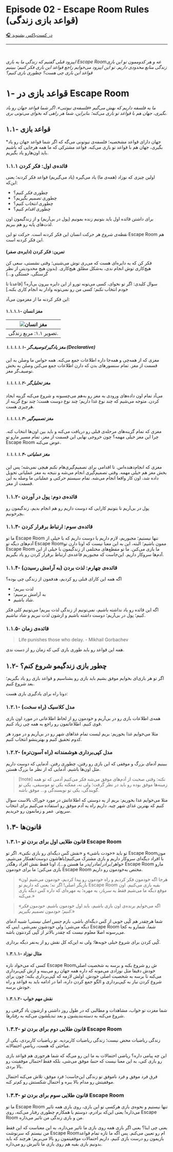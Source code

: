 # Episode 02 - Escape Room Rules (قواعد بازی زندگی)
  
[🎧 در کست‌باکس بشنوید](https://castbox.fm/episode/Episode-02---Escape-Room-Rules-(%D9%82%D9%88%D8%A7%D8%B9%D8%AF-%D8%A8%D8%A7%D8%B2%DB%8C-%D8%B2%D9%86%D8%AF%DA%AF%DB%8C)-id4857685-id481801949?country=it)

<hr><br>


*اپیزود قبلی گفتیم که زندگیِ ما یه بازی Escape Roomعه و هر کدوممون تو این بازی زندگی منابع محدودی داریم. تو این اپیزود می‌خوایم راجع قواعد این بازی فکر کنیم؛ ببینیم قواعد این بازی چی هست؟ چطوری بازی کنیم؟*  
  
  
# ۱- قواعد بازی در Escape Room
*ما یه فلسفه داریم که بهش می‌گیم «فلسفه‌ی نیوتنی». اگر شما قواعد جهان رو یاد بگیری، جهان هم با قواعد تو بازی می‌کنه؛ بنابراین، شما هر راهی که بخوای می‌تونی بری.*

## ۱.۱- قواعد بازی
*جهان دارای قواعد مشخصیه؛ فلسفه‌ی نیوتونی می‌گه که اگر شما قواعد جهان رو یاد بگیری، جهان هم با قواعد تو بازی می‌کنه. قواعد مشترکی که ما همه هرجایی که باشیم باید اون‌هارو یاد بگیریم.

### ۱.۱.۱ قائده‌ی اول: فکر کردن
اولین چیزی که نوزاد (همه‌ی ما) یاد می‌گیره (یاد می‌گیریم) قواعد فکر کردنه؛ یعنی این‌که:
- چطوری *فکر* کنیم؟
- چطوری *تصمیم* بگیریم؟
- چطوری *انتخاب* کنیم؟
- چطوری *اقدام* کنیم؟

برای داشتن قائده اول باید بتونیم زنده بمونیم (پول در بی‌آریم) و از زندگیمون اون لذت‌های پایه رو هم ببریم.

*نقطه‌ی شروع* هر حرکت انسان این فکر‌ کردنه است. حرکت تو این Escape Room هم این فکر کردنه است.
#### تمرین: فکر کردن (دایره‌ی صفر)
فکر کن که یه دایره‌ای هست که می‌ری توش می‌شینی؛ وقتی نشستی، سعی کن هیچ‌کاری توش انجام ندی، به‌شکل مطلق هیچ‌کاری. (بدون هیچ محدودیتی از نظر گرسنگی، خستگی و...)

سوال کلیدی: اگر تو نخوای، کسی می‌تونه تورو از این دایره بیرون بی‌آره؟ [قاعدتا تا خودم انتخاب نکنم؛ کسی من رو نمی‌تونه وادار به انجام کاری بکنه.]

این فکر کردنه ما از مغزمون می‌آد:
#### ۱.۱.۱.۱- مغز انسان
| ![مغز انسان](https://raw.githubusercontent.com/mohammadjr7/Jafekri/main/S1/EPISODE-2/Human%20Brain%20Structure.png) |
|:--:| 
| تصویر ۱.۱: مربع زندگی. |
##### ۱.۱.۱.۱.۱- مغز یادگیر/توصیف‌گر (Declarative)
مغزی که از همه‌چی و همه‌جا داره اطلاعات جمع می‌کنه. همه حواس ما وصلن به این قسمت از مغز. تمام سنسورهای بدن که دارن اطلاعات جمع می‌کنن وصلن به بخش توصیف‌گر مغز.

##### ۱.۱.۱.۱.۲- مغز تحلیل‌گر
می‌آد تمام اون داده‌های ورودی به مغز رو به‌هم می‌چسبونه و شروع می‌کنه گزینه ایجاد کردن. متوجه می‌شیم که چند نوع غذا داریم؛ چند نوع دوست هست؛ چند نوع گزینه از هرچیزی هست.

##### ۱.۱.۱.۱.۳- مغز تصمیم‌گیر
مغزی که تمام گزینه‌های مرحله‌ی قبلی رو دریافت می‌کنه و باید بین اون‌ها انتخاب کنه. چرا این مغز خیلی مهمه؟ چون خروجی نهایی این قسمت از مغز، تمام مسیر مارو تو Escape Room عوض می‌کنه.

##### ۱.۱.۱.۱.۴- مغز عملیاتی
مغزی که انجام‌دهنده‌اس. تا اقدامی برای تصمیم‌گیری‌هام نکنم هیچی نمی‌شه؛ پس این بخش مغز هم خیلی مهمه. وقتی تصمیم‌گیری انجام می‌شه و نتیجه به مغز عملیاتی تحویل داده شد، اون کار واقعا انجام می‌شه. تمام سیستم حرکتی و عملیاتی ما وصله به این قسمت از مغز.

### ۱.۱.۲- قائده‌ی دوم: پول در آوردن
پول در بی‌آریم تا بتونیم کارایی که دوست داریم رو هم انجام بدیم، زندگیمون رو بچرخونیم.

### ۱.۱.۳- قائده‌ی سوم: ارتباط برقرار کردن
ما تو Escape Room تنها نیستیم؛ مجبوریم، لازم داریم یا دوست داریم که با خیلی از آدم‌های دیگه تو Escape Roomممون باشیم؛ البته، این به این معنا نیست که اونا دارن تو Escape Room ما بازی می‌کنن. ما تو مقطع‌های مختلفی از زندگیمون با خیلی از این آدم‌ها سروکار داریم. این‌جاست که مجبوریم قاعده‌ی ارتباط برقرار کردن رو یاد بگیریم.

### ۱.۱.۴- قائده‌ی چهارم: لذت بردن (به آرامش رسیدن)
اگه همه این کارای قبلی رو کردیم، هدفمون از زندگی چی بوده؟
- لذت ببریم؛
- به آرامش برسیم؛
- شاد باشیم.

اگه این قائده رو یاد نداشته باشیم، نمی‌تونیم از زندگی لذت ببریم! می‌تونیم کلی فکر کنیم؛ پول در بی‌آریم؛ دوست داشته باشیم و ازشون لذت نبریم و شاد نباشیم.

### ۱.۱.۵- قائده‌ی زمان

> Life punishes those who delay.
> \- Mikhail Gorbachev

همه این قواعد رو باید طوری بازی کنی که زمان رو از دست ندی.

## ۱.۲- چطور بازی زندگیمو شروع کنم؟
اگر تو هر بازی‌ای بخوایم موفق بشیم باید بازی رو بشناسیم و قواعد بازی رو یاد بگیریم؛ بعد شروع کنیم.

دوتا راه برای یادگیری بازی هست:
### ۱.۲.۱- مدل کلاسیک (راه سخت)
همه‌ی اطلاعات بازی رو در بی‌آریم و خودمون رو از لحاظ اطلاعاتی در مورد اون بازی قوی کنیم. اطلاعاتمون رو راجع به همه چی زیاد کنیم.

مثلا می‌خوایم غذا بخوریم: بریم لیست تمام غذاهای شهر رو در بی‌آریم و در مورد هر کدوم تحقیق کنیم و بهترینشو انتخاب کنیم.

### ۱.۲.۲- مدل کپی‌برداری هوشمندانه (راه آسون‌تره)
ببینیم آدمای بزرگ و موفقی که این بازی رو رفتن، چطوری رفتن. آدمایی که دوست داریم مثل اون‌ها باشیم. آدمایی که از نظر ما بزرگ هستن.

> [!note] نکته:
> وقتی صحبت از آدم‌های موفق می‌شه فکر می‌کنیم آدمی که تو همه زمینه‌ها موفق بوده رو باید در نظر گرفت؛ ولی نه، ممکنه یکی تو موسیقی، یکی تو گویندگی، یکی تو نویسندگی و... موفق باشه.

مثلا می‌خوایم غذا بخوریم: بریم از یه دوستی که اطلاعاتش در مورد خوراک بالاست سوال کنیم که بهترین غذای شهر چیه. داریم راه یه آدم موفق رو استفاده می‌کنیم برای انتخاب سریع‌تر. عمر و زمانمون رو خریدیم.

## ۱.۳- قانون‌ها
### ۱.۳.۱- قانون طلایی اول برای بردن تو Escape Room
تو باید «خودت باشی» و «نقش کَس دیگه‌ای رو بازی نکنی». اگر تو Escape Roomمون با افراد دیگه‌ای سروکار داریم و بازی مشترک می‌کنیم(باهاشون دوست/همکار می‌شیم، خواهر/برادر/مادر/پدر ما هستن و...)، اونا فقط نقش افراد رهگذر Escape Room مارو بازی می‌کنن؛ ما برای خودمون Escape Room مختص به‌خودمون رو داریم.

> «هرجا اگه خودمون فکر کردیم و راه خودمون رو پیدا کردیم، خودمون می‌شیم اون بازیگر اصلی!
> اگر نه؛ یعنی که داریم تو Escape Room بقیه بازی می‌کنیم. اون موقع دیگه ما می‌شیم فقط یه *سرباز*، یه مهره؛ یه مهره‌ای که داره کَس دیگه بازی می‌کنه.»

> «اگه می‌خوایم برنده‌ی اون بازی باشیم، باید اول خودمون باشیم. *خودمون فکر کنیم؛ خودمون تصمیم بگیریم*.»

شما هرچقدر هم کُپی خوبی از کَس دیگه‌ای باشی، بازم *جنس اصل نیستی*! شبیه آدمای دیگه می‌شی؛ ولی خودشون نمی‌شی. اینی که Escape Room شما، شمارو به کجا می‌رسونه اصلا معلوم نیست که چقدر بالاتر از کُپی کردنتون باشه.

کُپی کردن برای شروع خیلی خوبه‌ها؛ ولی نه این‌که کل نقش رو از یه‌نفر دیگه برداری.

#### ۱.۳.۱.۱- مثال نوزاد
کسی که می‌خواد تازه Escape Roomش رو شروع بکنه و برسه به شخصیت اصلی خودش دقیقا مثل نوزادی می‌مونه که داره همه جهان رو می‌بینه و ازش کپی‌برداری می‌کنه تا برسه به شخصیت اصلی خودش. اولش لازمه که کپی‌برداری بکنه؛ چون برای شروع کردن نیاز به کپی‌برداری و الگو جمع کردن داره، اما در ادامه باید به قواعد و راه خودش برسه.
  
#### ۱.۳.۱.۲- نقش مهم خواب
شما مغزت تو خواب، مشاهدات و مطالبی که در طول روز داشتی و ازشون یاد گرفتی رو شروع می‌کنه به *دسته‌بندیشون* و بعد تبدیلشون می‌کنه به *رفتارها*.

### ۱.۳.۲- قانون طلایی دوم برای بردن تو Escape Room
زندگی ریاضیات محض نیست؛ زندگی ریاضیات کاربردیه. تو ریاضیات کاربردی، یکی از مباحثی که هست، ریاضیِ احتمالاته.

این چه پیامی داره؟ ریاضی احتمالات به ما این رو می‌گه که شما هرجوری هم قواعد بازی رو بازی کنی، به این معنا نیست که *حتما* موفق می‌شی، بلکه فقط *احتمال* موفقیتت رو بالا بردی.

فرق فرد موفق و فرد ناموفق تو زندگی این‌جاست؛ فرد موفق، تلاش می‌کنه احتمال موفقیتش رو مدام بالا ببره و احتمال شکستش رو کم‌تر کنه.

### ۱.۳.۳- قانون طلایی سوم برای بردن تو Escape Room
ما تو Escape Room تنها نیستیم و  نحوه‌ی بازی هرکسی تو این بازی، روی بازی همه تاثیر می‌ذاره! یعنی این‌که برادرم، دوستم یا همکارم چطوری رفتار می‌کنه، روی Escape Room من و بازی زندگی من تاثیر می‌ذاره.

یعنی چی اینا؟ یعنی اگر بازی همه روی بازی ما تاثیر می‌ذاره، به این معناست که این فقط من نیستم که سرنوشت Escape Roomام رو تعیین می‌کنم. پس اگه ما تازه تمام قواعد بازیمون رو درست بازی کنیم، داریم احتمالات موفقیتمون رو بالا می‌بریم؛ هرچند که باید بدونیم بازی بقیه هم روی بازی ما تاثیرش رو می‌ذاره.
